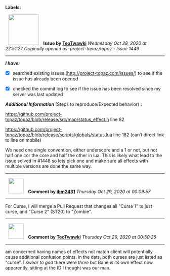 **Labels:**



<a href="https://github.com/TeoTwawki"><img src="https://avatars0.githubusercontent.com/u/6871475?v=4" width="96" height="96" hspace="10"></img></a> **Issue by [TeoTwawki](https://github.com/TeoTwawki)**
_Wednesday Oct 28, 2020 at 22:51:27_
_Originally opened as: project-topaz/topaz - Issue 1449_

----

<!-- place 'x' mark between square [] brackets to checkmark box -->
**_I have:_**

- [x] searched existing issues (http://project-topaz.com/issues/) to see if the issue has already been opened
- [x] checked the commit log to see if the issue has been resolved since my server was last updated

**_Additional Information_** (Steps to reproduce/Expected behavior) **:** 
https://github.com/project-topaz/topaz/blob/release/src/map/status_effect.h line 82

https://github.com/project-topaz/topaz/blob/release/scripts/globals/status.lua line 182 (can’t direct link to line on mobile)


We need one single convention, either underscore and a 1 or not, but not half one cor the core and half the other in lua. This is likely what lead to the issue solved in #1448 so lets pick one and make sure all effects with multiple versions are done the same way.


----
<a href="https://github.com/ibm2431"><img src="https://avatars3.githubusercontent.com/u/13112942?v=4" width="48" height="48" hspace="10"></img></a> **Comment by [ibm2431](https://github.com/ibm2431)**
_Thursday Oct 29, 2020 at 00:09:57_

----

For Curse, I will merge a Pull Request that changes all "Curse 1" to just curse, and "Curse 2" (ST20) to "Zombie".


----
<a href="https://github.com/TeoTwawki"><img src="https://avatars0.githubusercontent.com/u/6871475?v=4" width="48" height="48" hspace="10"></img></a> **Comment by [TeoTwawki](https://github.com/TeoTwawki)**
_Thursday Oct 29, 2020 at 00:50:25_

----

am concerned having names of effects not match client will potentially cause additional confusion points. in the dats, both curses are just listed as "curse". I _swear to god_ there were _three_ but Bane is its own effect now apparently, sitting at the ID I thought was our man.

